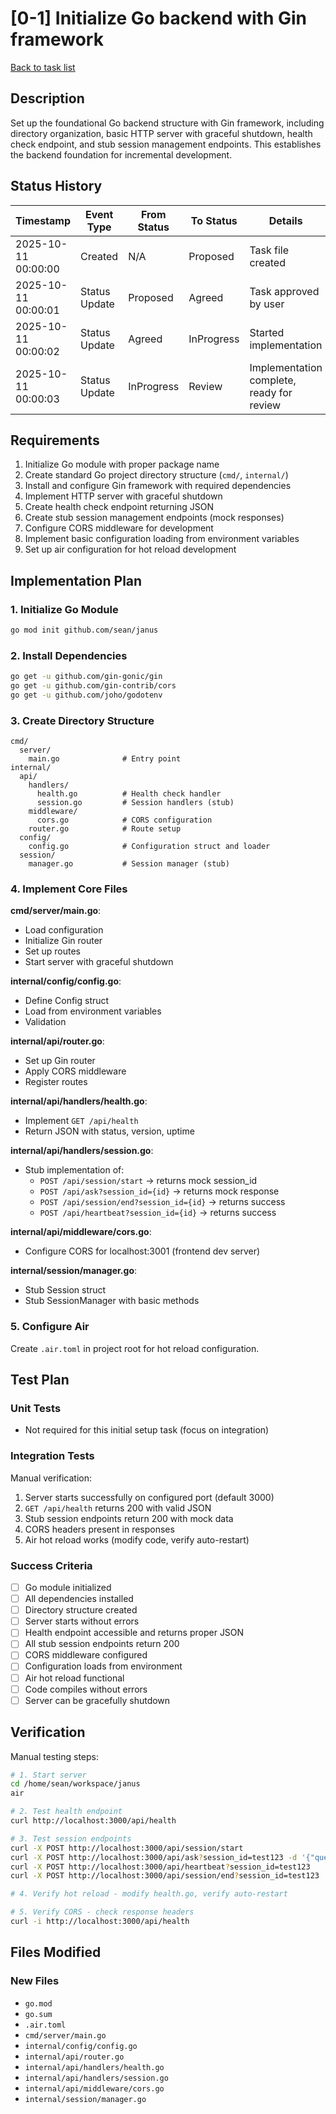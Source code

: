 # [0-1] Initialize Go backend with Gin framework

[Back to task list](./tasks.md)

## Description

Set up the foundational Go backend structure with Gin framework, including directory organization, basic HTTP server with graceful shutdown, health check endpoint, and stub session management endpoints. This establishes the backend foundation for incremental development.

## Status History

| Timestamp | Event Type | From Status | To Status | Details | User |
|-----------|------------|-------------|-----------|---------|------|
| 2025-10-11 00:00:00 | Created | N/A | Proposed | Task file created | Sean |
| 2025-10-11 00:00:01 | Status Update | Proposed | Agreed | Task approved by user | Sean |
| 2025-10-11 00:00:02 | Status Update | Agreed | InProgress | Started implementation | Sean |
| 2025-10-11 00:00:03 | Status Update | InProgress | Review | Implementation complete, ready for review | Sean |

## Requirements

1. Initialize Go module with proper package name
2. Create standard Go project directory structure (`cmd/`, `internal/`)
3. Install and configure Gin framework with required dependencies
4. Implement HTTP server with graceful shutdown
5. Create health check endpoint returning JSON
6. Create stub session management endpoints (mock responses)
7. Configure CORS middleware for development
8. Implement basic configuration loading from environment variables
9. Set up air configuration for hot reload development

## Implementation Plan

### 1. Initialize Go Module
```bash
go mod init github.com/sean/janus
```

### 2. Install Dependencies
```bash
go get -u github.com/gin-gonic/gin
go get -u github.com/gin-contrib/cors
go get -u github.com/joho/godotenv
```

### 3. Create Directory Structure
```
cmd/
  server/
    main.go              # Entry point
internal/
  api/
    handlers/
      health.go          # Health check handler
      session.go         # Session handlers (stub)
    middleware/
      cors.go            # CORS configuration
    router.go            # Route setup
  config/
    config.go            # Configuration struct and loader
  session/
    manager.go           # Session manager (stub)
```

### 4. Implement Core Files

**cmd/server/main.go**:
- Load configuration
- Initialize Gin router
- Set up routes
- Start server with graceful shutdown

**internal/config/config.go**:
- Define Config struct
- Load from environment variables
- Validation

**internal/api/router.go**:
- Set up Gin router
- Apply CORS middleware
- Register routes

**internal/api/handlers/health.go**:
- Implement `GET /api/health`
- Return JSON with status, version, uptime

**internal/api/handlers/session.go**:
- Stub implementation of:
  - `POST /api/session/start` → returns mock session_id
  - `POST /api/ask?session_id={id}` → returns mock response
  - `POST /api/session/end?session_id={id}` → returns success
  - `POST /api/heartbeat?session_id={id}` → returns success

**internal/api/middleware/cors.go**:
- Configure CORS for localhost:3001 (frontend dev server)

**internal/session/manager.go**:
- Stub Session struct
- Stub SessionManager with basic methods

### 5. Configure Air
Create `.air.toml` in project root for hot reload configuration.

## Test Plan

### Unit Tests
- Not required for this initial setup task (focus on integration)

### Integration Tests
Manual verification:
1. Server starts successfully on configured port (default 3000)
2. `GET /api/health` returns 200 with valid JSON
3. Stub session endpoints return 200 with mock data
4. CORS headers present in responses
5. Air hot reload works (modify code, verify auto-restart)

### Success Criteria
- [ ] Go module initialized
- [ ] All dependencies installed
- [ ] Directory structure created
- [ ] Server starts without errors
- [ ] Health endpoint accessible and returns proper JSON
- [ ] All stub session endpoints return 200
- [ ] CORS middleware configured
- [ ] Configuration loads from environment
- [ ] Air hot reload functional
- [ ] Code compiles without errors
- [ ] Server can be gracefully shutdown

## Verification

Manual testing steps:
```bash
# 1. Start server
cd /home/sean/workspace/janus
air

# 2. Test health endpoint
curl http://localhost:3000/api/health

# 3. Test session endpoints
curl -X POST http://localhost:3000/api/session/start
curl -X POST http://localhost:3000/api/ask?session_id=test123 -d '{"question":"test"}'
curl -X POST http://localhost:3000/api/heartbeat?session_id=test123
curl -X POST http://localhost:3000/api/session/end?session_id=test123

# 4. Verify hot reload - modify health.go, verify auto-restart

# 5. Verify CORS - check response headers
curl -i http://localhost:3000/api/health
```

## Files Modified

### New Files
- `go.mod`
- `go.sum`
- `.air.toml`
- `cmd/server/main.go`
- `internal/config/config.go`
- `internal/api/router.go`
- `internal/api/handlers/health.go`
- `internal/api/handlers/session.go`
- `internal/api/middleware/cors.go`
- `internal/session/manager.go`

